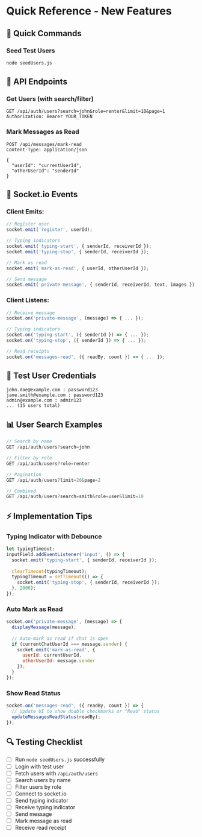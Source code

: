 # Quick Reference - New Features

## 🎯 Quick Commands

### Seed Test Users
```bash
node seedUsers.js
```

## 📡 API Endpoints

### Get Users (with search/filter)
```http
GET /api/auth/users?search=john&role=renter&limit=10&page=1
Authorization: Bearer YOUR_TOKEN
```

### Mark Messages as Read
```http
POST /api/messages/mark-read
Content-Type: application/json

{
  "userId": "currentUserId",
  "otherUserId": "senderId"
}
```

## 🔌 Socket.io Events

### Client Emits:
```javascript
// Register user
socket.emit('register', userId);

// Typing indicators
socket.emit('typing-start', { senderId, receiverId });
socket.emit('typing-stop', { senderId, receiverId });

// Mark as read
socket.emit('mark-as-read', { userId, otherUserId });

// Send message
socket.emit('private-message', { senderId, receiverId, text, images });
```

### Client Listens:
```javascript
// Receive message
socket.on('private-message', (message) => { ... });

// Typing indicators
socket.on('typing-start', ({ senderId }) => { ... });
socket.on('typing-stop', ({ senderId }) => { ... });

// Read receipts
socket.on('messages-read', ({ readBy, count }) => { ... });
```

## 🧪 Test User Credentials

```
john.doe@example.com : password123
jane.smith@example.com : password123
admin@example.com : admin123
... (15 users total)
```

## 📊 User Search Examples

```javascript
// Search by name
GET /api/auth/users?search=john

// Filter by role
GET /api/auth/users?role=renter

// Pagination
GET /api/auth/users?limit=20&page=2

// Combined
GET /api/auth/users?search=smith&role=user&limit=10
```

## ⚡ Implementation Tips

### Typing Indicator with Debounce
```javascript
let typingTimeout;
inputField.addEventListener('input', () => {
  socket.emit('typing-start', { senderId, receiverId });
  
  clearTimeout(typingTimeout);
  typingTimeout = setTimeout(() => {
    socket.emit('typing-stop', { senderId, receiverId });
  }, 2000);
});
```

### Auto Mark as Read
```javascript
socket.on('private-message', (message) => {
  displayMessage(message);
  
  // Auto-mark as read if chat is open
  if (currentChatUserId === message.sender) {
    socket.emit('mark-as-read', {
      userId: currentUserId,
      otherUserId: message.sender
    });
  }
});
```

### Show Read Status
```javascript
socket.on('messages-read', ({ readBy, count }) => {
  // Update UI to show double checkmarks or "Read" status
  updateMessagesReadStatus(readBy);
});
```

## 🔍 Testing Checklist

- [ ] Run `node seedUsers.js` successfully
- [ ] Login with test user
- [ ] Fetch users with `/api/auth/users`
- [ ] Search users by name
- [ ] Filter users by role
- [ ] Connect to socket.io
- [ ] Send typing indicator
- [ ] Receive typing indicator
- [ ] Send message
- [ ] Mark message as read
- [ ] Receive read receipt
